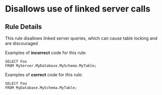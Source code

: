 # Disallows use of linked server calls

## Rule Details

This rule disallows linked server queries, which can cause table locking and are discouraged

Examples of **incorrect** code for this rule:

```tsql
SELECT Foo
FROM MyServer.MyDatabase.MySchema.MyTable;
```

Examples of **correct** code for this rule:

```tsql
SELECT Foo
FROM MyDatabase.MySchema.MyTable;
```
